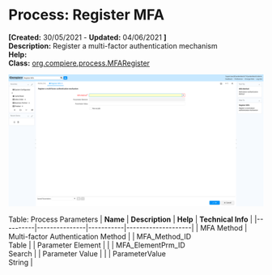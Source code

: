 # Process: Register MFA 

**[Created:** 30/05/2021 - **Updated:** 04/06/2021 **]**  
**Description:** Register a multi-factor authentication mechanism  
**Help:**   
**Class:** [org.compiere.process.MFARegister](https://jenkins.idempiere.org/job/iDempiere12Daily/ws/org.idempiere.javadoc/API/org/compiere/process/MFARegister.html)

![](/img/docs/manual/RegisterMFA-Process_iDempiere_v12.0.0.png)

Table: Process Parameters
| **Name** | **Description** | **Help** | **Technical Info** |
|----------|---------------|-----------|--------------------|
| MFA Method | Multi-factor Authentication Method |  | MFA_Method_ID<br/>Table | 
| Parameter Element |  |  | MFA_ElementPrm_ID<br/>Search | 
| Parameter Value |  |  | ParameterValue<br/>String | 


